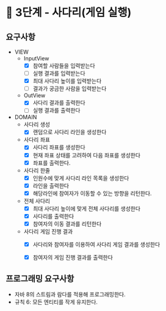# 🚀 3단계 - 사다리(게임 실행)

## 요구사항

* VIEW
    * InputView
        * [x] 참여할 사람들을 입력받는다
        * [ ] 실행 결과를 입력받는다
        * [x] 최대 사다리 높이를 입력받는다
        * [ ] 결과가 궁금한 사람을 입력받는다
    * OutView
        * [x] 사다리 결과를 출력한다
        * [ ] 실행 결과를 출력한다 

* DOMAIN
    * 사다리 생성
        * [x] 랜덤으로 사다리 라인을 생성한다
    * 사다리 좌표
        * [x] 사다리 좌표를 생성한다
        * [x] 현재 좌표 상태를 고려하여 다음 좌표를 생성한다
        * [x] 좌표를 출력한다.
    * 사다리 한줄
        * [x] 인원수에 맞게 사다리 라인 목록을 생성한다
        * [x] 라인을 출력한다
        * [x] 해당라인에 참여자가 이동할 수 있는 방향을 리턴한다.
    * 전체 사다리
        * [x] 최대 사다리 높이에 맞게 전체 사다리를 생성한다
        * [x] 사다리를 출력한다
        * [x] 참여자의 이동 결과를 리턴한다
    * 사다리 게임 진행 결과
      * [x] 사다리와 참여자를 이용하여 사다리 게임 결과를 생성한다
      * [x] 참여자의 게임 진행 결과를 출력한다



## 프로그래밍 요구사항
* 자바 8의 스트림과 람다를 적용해 프로그래밍한다.
* 규칙 6: 모든 엔티티를 작게 유지한다.
